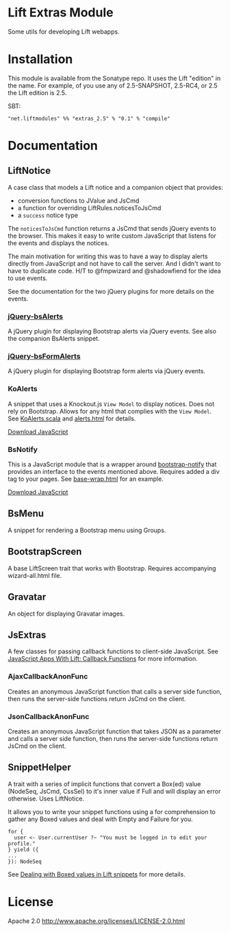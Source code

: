 # Lift Extras Module

Some utils for developing Lift webapps.

# Installation

This module is available from the Sonatype repo. It uses the Lift "edition" in the name. For example, of you use any of 2.5-SNAPSHOT, 2.5-RC4, or 2.5 the Lift edition is 2.5.

SBT:

    "net.liftmodules" %% "extras_2.5" % "0.1" % "compile"

# Documentation

## LiftNotice

A case class that models a Lift notice and a companion object that provides:

* conversion functions to JValue and JsCmd
* a function for overriding LiftRules.noticesToJsCmd
* a `success` notice type

The `noticesToJsCmd` function returns a JsCmd that sends jQuery events to the browser. This makes it easy to write custom JavaScript that listens for the events and displays the notices.

The main motivation for writing this was to have a way to display alerts directly from JavaScript and not have to call the server. And I didn't want to have to duplicate code. H/T to @fmpwizard and @shadowfiend for the idea to use events.

See the documentation for the two jQuery plugins for more details on the events.

### [jQuery-bsAlerts](http://eltimn.github.com/jquery-bs-alerts/index.html "jQuery-bsAlerts")

A jQuery plugin for displaying Bootstrap alerts via jQuery events. See also the companion BsAlerts snippet.

### [jQuery-bsFormAlerts](http://eltimn.github.com/jquery-bs-formalerts/index.html "jQuery-bsFormAlerts")

A jQuery plugin for displaying Bootstrap form alerts via jQuery events.

### KoAlerts

A snippet that uses a Knockout.js `View Model` to display notices. Does not rely on Bootstrap. Allows for any html that complies with the `View Model`. See [KoAlerts.scala](https://github.com/eltimn/lift-extras/blob/master/library/src/main/scala/net/liftmodules/extras/snippet/KoAlerts.scala) and [alerts.html](https://github.com/eltimn/lift-extras/blob/master/example/src/main/webapp/templates-hidden/alerts.html) for details.

[Download JavaScript](https://raw.github.com/eltimn/lift-extras/master/example/src/main/javascript/KoAlerts.js)

### BsNotify

This is a JavaScript module that is a wrapper around [bootstrap-notify](http://nijikokun.github.com/bootstrap-notify/ "bootstrap-notify") that provides an interface to the events mentioned above. Requires added a div tag to your pages. See [base-wrap.html](https://github.com/eltimn/lift-extras/blob/master/example/src/main/webapp/templates-hidden/base-wrap.html#L41) for an example.

[Download JavaScript](https://raw.github.com/eltimn/lift-extras/master/example/src/main/javascript/BsNotify.js)

## BsMenu

A snippet for rendering a Bootstrap menu using Groups.

## BootstrapScreen

A base LiftScreen trait that works with Bootstrap. Requires accompanying wizard-all.html file.

## Gravatar

An object for displaying Gravatar images.

## JsExtras

A few classes for passing callback functions to client-side JavaScript. See [JavaScript Apps With Lift: Callback Functions](http://www.eltimn.com/blog/004-javascript-apps-with-lift-callback-functions) for more information.

### AjaxCallbackAnonFunc

Creates an anonymous JavaScript function that calls a server side function, then runs the server-side functions return JsCmd on the client.

### JsonCallbackAnonFunc

Creates an anonymous JavaScript function that takes JSON as a parameter and calls a server side function, then runs the server-side functions return JsCmd on the client.

## SnippetHelper

A trait with a series of implicit functions that convert a Box(ed) value (NodeSeq, JsCmd, CssSel) to it's inner value if Full and will display an error otherwise. Uses LiftNotice.

It allows you to write your snippet functions using a for comprehension to gather any Boxed values and deal with Empty and Failure for you.

    for {
      user <- User.currentUser ?~ "You must be logged in to edit your profile."
    } yield ({
    ...
    }): NodeSeq

See [Dealing with Boxed values in Lift snippets](http://www.eltimn.com/blog/001-dealing-with-boxed-values-in-snippets) for more details.

# License

Apache 2.0 http://www.apache.org/licenses/LICENSE-2.0.html
